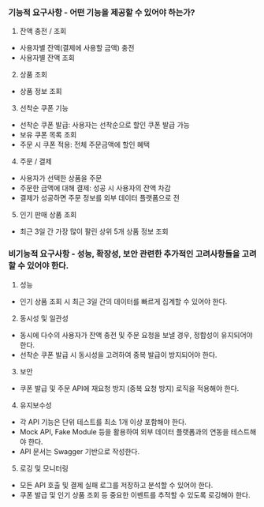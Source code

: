 ### 기능적 요구사항 - 어떤 기능을 제공할 수 있어야 하는가?
1. 잔액 충전 / 조회
- 사용자별 잔액(결제에 사용할 금액) 충전
- 사용자별 잔액 조회
2. 상품 조회
- 상품 정보 조회
3. 선착순 쿠폰 기능
- 선착순 쿠폰 발급: 사용자는 선착순으로 할인 쿠폰 발급 가능
- 보유 쿠폰 목록 조회
- 주문 시 쿠폰 적용: 전체 주문금액에 할인 혜택
4. 주문 / 결제
- 사용자가 선택한 상품을 주문
- 주문한 금액에 대해 결제: 성공 시 사용자의 잔액 차감
- 결제가 성공하면 주문 정보를 외부 데이터 플랫폼으로 전
5. 인기 판매 상품 조회
- 최근 3일 간 가장 많이 팔린 상위 5개 상품 정보 조회

### 비기능적 요구사항 - 성능, 확장성, 보안 관련한 추가적인 고려사항들을 고려할 수 있어야 한다.
1. 성능
- 인기 상품 조회 시 최근 3일 간의 데이터를 빠르게 집계할 수 있어야 한다.
2. 동시성 및 일관성
- 동시에 다수의 사용자가 잔액 충전 및 주문 요청을 보낼 경우, 정합성이 유지되어야 한다.
- 선착순 쿠폰 발급 시 동시성을 고려하여 중복 발급이 방지되어야 한다.
3. 보안
- 쿠폰 발급 및 주문 API에 재요청 방지 (중복 요청 방지) 로직을 적용해야 한다.
4. 유지보수성
- 각 API 기능은 단위 테스트를 최소 1개 이상 포함해야 한다.
- Mock API, Fake Module 등을 활용하여 외부 데이터 플랫폼과의 연동을 테스트해야 한다.
- API 문서는 Swagger 기반으로 작성한다.
5. 로깅 및 모니터링
- 모든 API 호출 및 결제 실패 로그를 저장하고 분석할 수 있어야 한다.
- 쿠폰 발급 및 인기 상품 조회 등 중요한 이벤트를 추적할 수 있도록 로깅해야 한다.